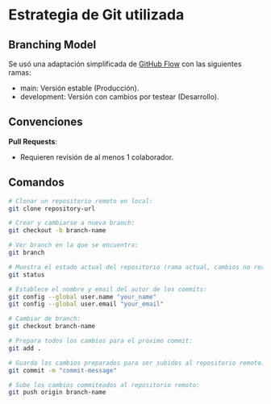 # Estrategia de Git utilizada

## Branching Model
Se usó una adaptación simplificada de [GitHub Flow](https://docs.github.com/en/get-started/using-github/github-flow) con las siguientes ramas:
- main: Versión estable (Producción).  
- development: Versión con cambios por testear (Desarrollo).

## Convenciones
**Pull Requests**:  
- Requieren revisión de al menos 1 colaborador.  

## Comandos
```bash
# Clonar un repositorio remoto en local:
git clone repository-url

# Crear y cambiarse a nueva branch:
git checkout -b branch-name

# Ver branch en la que se encuentra:
git branch

# Muestra el estado actual del repositorio (rama actual, cambios no reastreados, conflictos, etc.):
git status

# Establece el nombre y email del autor de los commits:
git config --global user.name "your_name"
git config --global user.email "your_email"

# Cambiar de branch:
git checkout branch-name

# Prepara todos los cambios para el próximo commit:
git add .

# Guarda los cambios preparados para ser subidos al repositorio remoto:
git commit -m "commit-message"

# Sube los cambios commiteados al repositorio remoto:
git push origin branch-name
```
